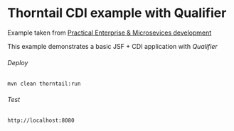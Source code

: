 Thorntail CDI example with Qualifier
=====================================

Example taken from [Practical Enterprise & Microsevices development](http://www.itbuzzpress.com/ebooks/java-ee-7-development-on-wildfly.html)

This example demonstrates a basic JSF + CDI application with *Qualifier*

###### Deploy
```shell
mvn clean thorntail:run
```
###### Test
```shell
http://localhost:8080 
```
 


